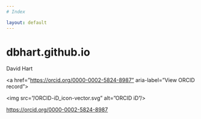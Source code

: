```yaml
---
# Index

layout: default
---
```


# dbhart.github.io

David Hart

<a href=”https://orcid.org/0000-0002-5824-8987” aria-label=”View ORCID record”>

<img src=”/ORCID-iD_icon-vector.svg” alt=”ORCID iD”/>

https://orcid.org/0000-0002-5824-8987

</a>

